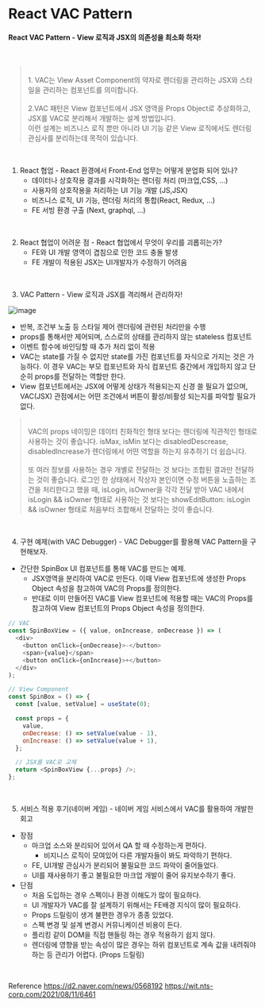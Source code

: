# React VAC Pattern

#### React VAC Pattern - View 로직과 JSX의 의존성을 최소화 하자!

<br>

> <br>1. VAC는 View Asset Component의 약자로 렌더링을 관리하는 JSX와 스타일을 관리하는 컴포넌트를 의미합니다. <br> <br>2.VAC 패턴은 View 컴포넌트에서 JSX 영역을 Props Object로 추상화하고, JSX를 VAC로 분리해서 개발하는 설계 방법입니다.<br>이런 설계는 비즈니스 로직 뿐만 아니라 UI 기능 같은 View 로직에서도 렌더링 관심사를 분리하는데 목적이 있습니다.
> <br>

<br>

1. React 협업 - React 환경에서 Front-End 업무는 어떻게 분업화 되어 있나?
   - 데이터나 상호작용 결과를 시각화하는 렌더링 처리 (마크업,CSS, ...)
   - 사용자의 상호작용을 처리하는 UI 기능 개발 (JS,JSX)
   - 비즈니스 로직, UI 기능, 렌더링 처리의 통합(React, Redux, ...)
   - FE 서빙 환경 구출 (Next, graphql, ...)

<br>

2. React 협업이 어려운 점 - React 협업에서 무엇이 우리를 괴롭히는가?
   - FE와 UI 개발 영역이 겹침으로 인한 코드 충돌 발생
   - FE 개발이 적용된 JSX는 UI개발자가 수정하기 어려움

<br>

3. VAC Pattern - View 로직과 JSX를 격리해서 관리하자!

![image](https://wit.nts-corp.com/wp-content/uploads/2021/08/vac_pattern_s1.png)
<br>

- 반복, 조건부 노출 등 스타일 제어 렌더링에 관련된 처리만을 수행
- props를 통해서만 제어되며, 스스로의 상태를 관리하지 않는 stateless 컴포넌트
- 이벤트 함수에 바인딩할 때 추가 처리 없이 적용
- VAC는 state를 가질 수 없지만 state를 가진 컴포넌트를 자식으로 가지는 것은 가능하다. 이 경우 VAC는 부모 컴포넌트와 자식 컴포넌트 중간에서 개입하지 않고 단순히 props를 전달하는 역할만 한다.
- View 컴포넌트에서는 JSX에 어떻게 상태가 적용되는지 신경 쓸 필요가 없으며, VAC(JSX) 관점에서는 어떤 조건에서 버튼이 활성/비활성 되는지를 파악할 필요가 없다.

> <br> VAC의 props 네이밍은 데이터 친화적인 형태 보다는 렌더링에 직관적인 형태로 사용하는 것이 좋습니다. isMax, isMin 보다는 disabledDescrease, disabledIncrease가 렌더링에서 어떤 역할을 하는지 유추하기 더 쉽습니다. <br> <br> 또 여러 정보를 사용하는 경우 개별로 전달하는 것 보다는 조합된 결과만 전달하는 것이 좋습니다. 로그인 한 상태에서 작상자 본인이면 수정 버튼을 노츨하는 조건을 처리한다고 했을 때, isLogin, isOwner을 각각 전달 받아 VAC 내에서 isLogin && isOwner 형태로 사용하는 것 보다는 showEditButton: isLogin && isOwner 형태로 처음부터 조합해서 전달하는 것이 좋습니다.
> <br>

<br>

4. 구현 예제(with VAC Debugger) - VAC Debugger를 활용해 VAC Pattern을 구현해보자.

- 간단한 SpinBox UI 컴포넌트를 통해 VAC를 만드는 예제.
  - JSX영역을 분리하여 VAC로 만든다. 이때 View 컴포넌트에 생성한 Props Object 속성을 참고하여 VAC의 Props를 정의한다.
  - 반대로 이미 만들어진 VAC를 View 컴포넌트에 적용할 때는 VAC의 Props를 참고하여 View 컴포넌트의 Props Object 속성을 정의한다.

```javascript
// VAC
const SpinBoxView = ({ value, onIncrease, onDecrease }) => (
  <div>
    <button onClick={onDecrease}>-</button>
    <span>{value}</span>
    <button onClick={onIncrease}>+</button>
  </div>
);
```

```javascript
// View Component
const SpinBox = () => {
  const [value, setValue] = useState(0);

  const props = {
    value,
    onDecrease: () => setValue(value - 1),
    onIncrease: () => setValue(value + 1),
  };

  // JSX를 VAC로 교체
  return <SpinBoxView {...props} />;
};
```

<br>

5. 서비스 적용 후기(네이버 게임) - 네이버 게임 서비스에서 VAC를 활용하여 개발한 회고

- 장점
  - 마크업 소스와 분리되어 있어서 QA 할 때 수정하는게 편하다.
    - 비지니스 로직이 모여있어 다른 개발자들이 봐도 파악하기 편하다.
  - FE, UI개발 관심사가 분리되어 불필요한 코드 파악이 줄어들었다.
  - UI를 재사용하기 좋고 불필요한 마크업 개발이 줄어 유지보수하기 좋다.
- 단점
  - 처음 도입하는 경우 스펙이나 환경 이해도가 많이 필요하다.
  - UI 개발자가 VAC를 잘 설계하기 위해서는 FE배경 지식이 많이 필요하다.
  - Props 드릴링이 생겨 불편한 경우가 종종 있었다.
  - 스펙 변경 및 설계 변경시 커뮤니케이션 비용이 든다.
  - 플리킹 같이 DOM을 직접 핸들링 하는 경우 적용하기 쉽지 않다.
  - 렌더링에 영향을 받는 속성이 많은 경우는 하위 컴포넌트로 계속 값을 내려줘야하는 등 관리가 어렵다. (Props 드릴링)

<br>

Reference
https://d2.naver.com/news/0568192
https://wit.nts-corp.com/2021/08/11/6461
